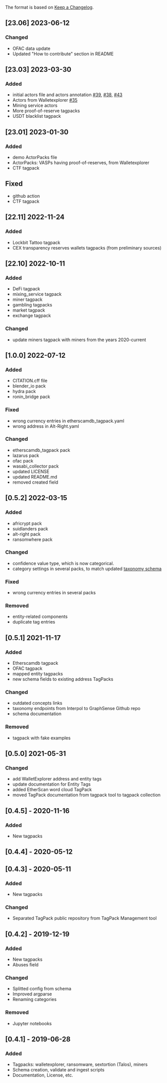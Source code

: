The format is based on [Keep a Changelog](https://keepachangelog.com/en/1.0.0/).

## [23.06] 2023-06-12

### Changed
- OFAC data update
- Updated "How to contribute" section in README

## [23.03] 2023-03-30

### Added
  - initial actors file and actors annotation [#39](https://github.com/graphsense/graphsense-tagpacks/issues/39), [#38](https://github.com/graphsense/graphsense-tagpacks/issues/38), [#43](https://github.com/graphsense/graphsense-tagpacks/issues/43)
  - Actors from Walletexplorer [#35](https://github.com/graphsense/graphsense-tagpacks/issues/35)  
  - Mining service actors
  - More proof-of-reserve tagpacks
  - USDT blacklist tagpack

## [23.01] 2023-01-30

### Added
- demo ActorPacks file
- ActorPacks: VASPs having proof-of-reserves, from Walletexplorer
- CTF tagpack

## Fixed
- github action
- CTF tagpack

## [22.11] 2022-11-24
### Added
- Lockbit Tattoo tagpack
- CEX transparency reserves wallets tagpacks (from preliminary sources)

## [22.10] 2022-10-11
### Added
- DeFi tagpack
- mixing_service tagpack
- miner tagpack
- gambling tagpacks
- market tagpack
- exchange tagpack

### Changed
- update miners tagpack with miners from the years 2020-current

## [1.0.0] 2022-07-12
### Added
- CITATION.cff file
- blender_io pack
- hydra pack
- ronin_bridge pack
### Fixed
- wrong currency entries in etherscamdb_tagpack.yaml
- wrong address in Alt-Right.yaml
### Changed
- etherscamdb_tagpack pack
- lazarus pack
- ofac pack
- wasabi_collector pack
- updated LICENSE
- updated README.md
- removed created field

## [0.5.2] 2022-03-15
### Added
- africrypt pack
- suidlanders pack
- alt-right pack
- ransomwhere pack
### Changed
- confidence value type, which is now categorical.
- category settings in several packs, to match updated [taxonomy schema](https://github.com/graphsense/DW-VA-Taxonomy/)
### Fixed
- wrong currency entries in several packs
### Removed
- entity-related components
- duplicate tag entries

## [0.5.1] 2021-11-17
### Added
- Etherscamdb tagpack
- OFAC tagpack
- mapped entity tagpacks
- new schema fields to existing address TagPacks
### Changed
- outdated concepts links
- taxonomy endpoints from Interpol to GraphSense Github repo
- schema documentation

### Removed
- tagpack with fake examples

## [0.5.0] 2021-05-31
### Changed
- add WalletExplorer address and entity tags
- update documentation for Entity Tags
- added EtherScan word cloud TagPack
- moved TagPack documentation from tagpack tool to tagpack collection

## [0.4.5] - 2020-11-16
### Added
- New tagpacks

## [0.4.4] - 2020-05-12

## [0.4.3] - 2020-05-11
### Added
- New tagpacks

### Changed
- Separated TagPack public repository from TagPack Management tool

## [0.4.2] - 2019-12-19
### Added
- New tagpacks
- Abuses field

### Changed
- Splitted config from schema
- Improved argparse
- Renaming categories

### Removed
- Jupyter notebooks

## [0.4.1] - 2019-06-28
### Added
- Tagpacks: walletexplorer, ransomware, sextortion (Talos), miners
- Schema creation, validate and ingest scripts
- Documentation, License, etc.

